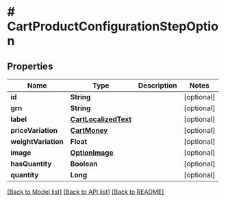 # # CartProductConfigurationStepOption


## Properties 


Name | Type | Description | Notes
------------ | ------------- | ------------- | -------------
**id**| **String** |   | [optional]
**grn**| **String** |   | [optional]
**label**| [**CartLocalizedText**](CartLocalizedText.md) |   | [optional]
**priceVariation**| [**CartMoney**](CartMoney.md) |   | [optional]
**weightVariation**| **Float** |   | [optional]
**image**| [**OptionImage**](OptionImage.md) |   | [optional]
**hasQuantity**| **Boolean** |   | [optional]
**quantity**| **Long** |   | [optional]


[[Back to Model list]](../../README.md#models) [[Back to API list]](../../README.md#endpoints) [[Back to README]](../../README.md)

